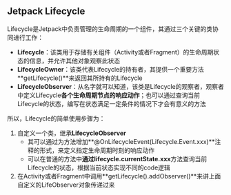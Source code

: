## Jetpack Lifecycle

Lifecycle是Jetpack中负责管理的生命周期的一个组件，其通过三个关键的类协同进行工作：

* **Lifecycle**：该类用于存储有关组件（Activity或者Fragment）的生命周期状态的信息，并允许其他对象观察此状态
* **LifecycleOwner**：该类代表Lifecycle的持有者，其提供一个重要方法**getLifecycle()**来返回其所持有的Lifecycle
* **LifecycleObserver**：从名字就可以知道，该类是Lifecycle的观察者，观察者中定义Lifecycle**各个生命周期节点的响应动作**；也可以通过查询当前Lifecycle的状态，编写在状态满足一定条件的情况下才会有意义的方法

所以，Lifecycle的简单使用步骤为：

1. 自定义一个类，继承**LifecycleObserver**
   * 其可以通过为方法增加**@OnLifecycleEvent(Lifecycle.Event.xxx)**注释的形式，来定义指定生命周期时刻的响应动作
   * 可以在普通的方法中**通过lifecycle.currentState.xxx**方法查询当前Lifecycle的状态，根据当前状态实现不同的code逻辑
2. 在Activity或者Fragment中调用**getLifecycle().addObserver()**来讲上面自定义的LifeObserver对象传递过来